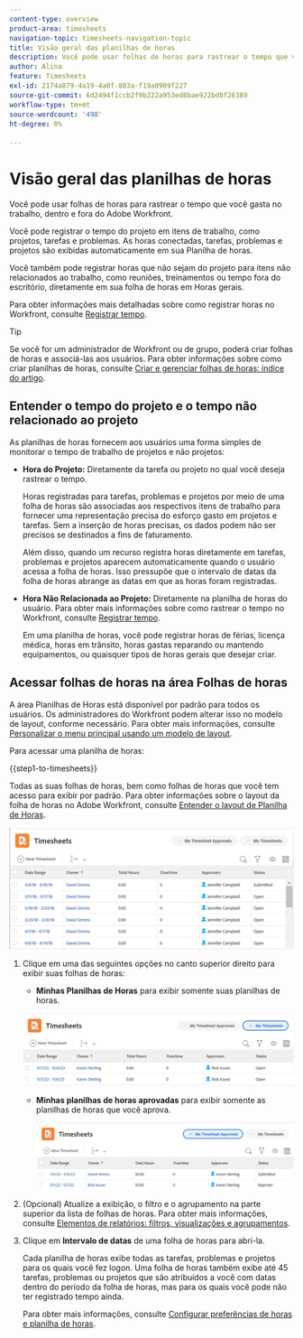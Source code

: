 ```yaml
---
content-type: overview
product-area: timesheets
navigation-topic: timesheets-navigation-topic
title: Visão geral das planilhas de horas
description: Você pode usar folhas de horas para rastrear o tempo que você gasta no trabalho, dentro e fora do Adobe Workfront.
author: Alina
feature: Timesheets
exl-id: 2174a879-4a19-4a0f-803a-f19a8909f227
source-git-commit: 6d2494f1ccb2f9b222a953ed8bae922bd0f26389
workflow-type: tm+mt
source-wordcount: '498'
ht-degree: 0%

---
```


# Visão geral das planilhas de horas

Você pode usar folhas de horas para rastrear o tempo que você gasta no trabalho, dentro e fora do Adobe Workfront.

Você pode registrar o tempo do projeto em itens de trabalho, como projetos, tarefas e problemas. As horas conectadas, tarefas, problemas e projetos são exibidas automaticamente em sua Planilha de horas.

Você também pode registrar horas que não sejam do projeto para itens não relacionados ao trabalho, como reuniões, treinamentos ou tempo fora do escritório, diretamente em sua folha de horas em Horas gerais.

Para obter informações mais detalhadas sobre como registrar horas no Workfront, consulte [Registrar tempo](../../timesheets/create-and-manage-timesheets/log-time.md).

>[!TIP]
>
>Se você for um administrador de Workfront ou de grupo, poderá criar folhas de horas e associá-las aos usuários. Para obter informações sobre como criar planilhas de horas, consulte [Criar e gerenciar folhas de horas: índice do artigo](../create-and-manage-timesheets/create-and-manage-timesheets.md).


## Entender o tempo do projeto e o tempo não relacionado ao projeto

As planilhas de horas fornecem aos usuários uma forma simples de monitorar o tempo de trabalho de projetos e não projetos:

* **Hora do Projeto:** Diretamente da tarefa ou projeto no qual você deseja rastrear o tempo.

  Horas registradas para tarefas, problemas e projetos por meio de uma folha de horas são associadas aos respectivos itens de trabalho para fornecer uma representação precisa do esforço gasto em projetos e tarefas. Sem a inserção de horas precisas, os dados podem não ser precisos se destinados a fins de faturamento.

  Além disso, quando um recurso registra horas diretamente em tarefas, problemas e projetos aparecem automaticamente quando o usuário acessa a folha de horas. Isso pressupõe que o intervalo de datas da folha de horas abrange as datas em que as horas foram registradas.

* **Hora Não Relacionada ao Projeto:** Diretamente na planilha de horas do usuário. Para obter mais informações sobre como rastrear o tempo no Workfront, consulte   [Registrar tempo](../../timesheets/create-and-manage-timesheets/log-time.md).

  Em uma planilha de horas, você pode registrar horas de férias, licença médica, horas em trânsito, horas gastas reparando ou mantendo equipamentos, ou quaisquer tipos de horas gerais que desejar criar.

## Acessar folhas de horas na área Folhas de horas

A área Planilhas de Horas está disponível por padrão para todos os usuários. Os administradores do Workfront podem alterar isso no modelo de layout, conforme necessário. Para obter mais informações, consulte [Personalizar o menu principal usando um modelo de layout](/help/quicksilver/administration-and-setup/customize-workfront/use-layout-templates/customize-main-menu.md).

Para acessar uma planilha de horas:

{{step1-to-timesheets}}

Todas as suas folhas de horas, bem como folhas de horas que você tem acesso para exibir por padrão. Para obter informações sobre o layout da folha de horas no Adobe Workfront, consulte [Entender o layout de Planilha de Horas](../../timesheets/timesheets/timesheet-layout.md).

![](assets/all-timesheets-list-nwe-350x68.png)

1. Clique em uma das seguintes opções no canto superior direito para exibir suas folhas de horas:

   * **Minhas Planilhas de Horas** para exibir somente suas planilhas de horas.

   ![](assets/my-timesheets-list-various-statuses-nwe-350x60.png)

   * **Minhas planilhas de horas aprovadas** para exibir somente as planilhas de horas que você aprova.

     ![](assets/timesheets-i-approve-list-with0filters-new-nwe-350x61.png)


1. (Opcional) Atualize a exibição, o filtro e o agrupamento na parte superior da lista de folhas de horas. Para obter mais informações, consulte [Elementos de relatórios: filtros, visualizações e agrupamentos](../../reports-and-dashboards/reports/reporting-elements/reporting-elements-overview.md).

1. Clique em **Intervalo de datas** de uma folha de horas para abri-la.

   Cada planilha de horas exibe todas as tarefas, problemas e projetos para os quais você fez logon. Uma folha de horas também exibe até 45 tarefas, problemas ou projetos que são atribuídos a você com datas dentro do período da folha de horas, mas para os quais você pode não ter registrado tempo ainda.

   Para obter mais informações, consulte [Configurar preferências de horas e planilha de horas](../../administration-and-setup/set-up-workfront/configure-timesheets-schedules/timesheet-and-hour-preferences.md).
